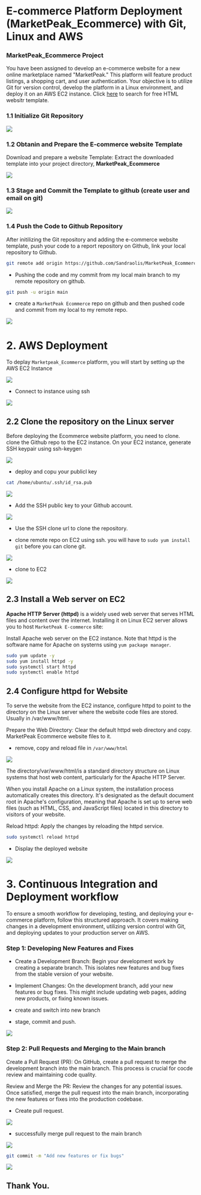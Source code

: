 # E-commerce Platform Deployment (MarketPeak_Ecommerce) with Git, Linux and AWS 

### MarketPeak_Ecommerce Project

You have been assigned to develop an e-commerce website for a new online marketplace named "MarketPeak." This platform will feature product listings, a shopping cart, and user authentication. Your objective is to utilize Git for version control, develop the platform in a Linux environment, and deploy it on an AWS EC2 instance. Click [here](https://www.tooplate.com/) to search for free HTML websitr template.

### 1.1 Initialize Git Repository

![](./Images/1.%20git%20init.png)

### 1.2 Obtanin and Prepare the E-commerce website Template

Download and prepare a website Template: Extract the downloaded template into your project directory, **MarketPeak_Ecommerce**

![](./Images/2.%20downloaded-template.png)

### 1.3 Stage and Commit the Template to github (create user and email on git)

![](./Images/3.%20git--global.png)

### 1.4 Push the Code to Github Repository

After initilizing the Git repository and adding the e-commerce website template, push your code to a report repository on Github, link your local repository to Github.

``` bash
git remote add origin https://github.com/Sandraolis/MarketPeak_Ecommerce.git
```
- Pushing the code and my commit from my local main branch to my remote repository on github.

``` bash
git push -u origin main
```

- create a `MarketPeak Ecommerce` repo on github and then pushed code and commit from my local to my remote repo.

![](./Images/5.%20code-pushed-togithub.png)

# 2. AWS Deployment

To deplay `Marketpeak_Ecommerce` platform, you will start by setting up the AWS EC2 Instance

![](./images/6.%20EC2-instance.png)


- Connect to instance using ssh

![](./images/7.%20ssh-into-local-terminal.png)


## 2.2 Clone the repository on the Linux server

Before deploying the Ecommerce website platform, you need to clone. clone the Github repo to the EC2 instance. On your EC2 instance, generate SSH keypair using ssh-keygen

![](./images/8.%20ssh-keygen.png)

- deploy and copu your publicl key

``` bash
cat /home/ubuntu/.ssh/id_rsa.pub
```
![](./images/9.%20display&cat-your-public-key.png)

- Add the SSH public key to your Github account.

![](./images/10.%20successfully-sshkey-togitbuh-added.png)

- Use the SSH clone url to clone the repository.

- clone remote repo on EC2 using ssh. you will have to `sudo yum install git` before you can clone git.

![](./images/11.%20sshclone-to-localrepo.png)


- clone to EC2

![](./images/12.%20git-clone-ssh.png)


## 2.3 Install a Web server on EC2

**Apache HTTP Server (httpd)** is a widely used web server that serves HTML files and content over the internet. Installing it on Linux EC2 server allows you to host `MarketPeak E-commerce` site:

Install Apache web server on the EC2 instance. Note that httpd is the software name for Apache on systerns using `yum package manager`.

``` bash
sudo yum update -y
sudo yum install httpd -y
sudo systemctl start httpd
sudo systemctl enable httpd
```

## 2.4 Configure httpd for Website

To serve the website from the EC2 instance, configure httpd to point to the directory on the Linux server where the website code files are stored. Usually in /var/www/html.

Prepare the Web Directory: Clear the default httpd web directory and copy.
MarketPeak Ecommerce website files to it.

- remove, copy and reload file in `/var/www/html`

![](./images/13.%20var-www-html.png)


The directory/var/www/html/is a standard directory structure on Linux systems that host web content, particularly for the Apache HTTP Server.

When you install Apache on a Linux system, the installation process automatically creates this directory. It's designated as the default document root in Apache's configuration, meaning that Apache is set up to serve web files (such as HTML, CSS, and JavaScript files) located in this directory to visitors of your website.

Reload httpd: Apply the changes by reloading the httpd service.

``` bash
sudo systemctl reload httpd
```

- Display the deployed website

![](./images/16.%20website2.png)


# 3. Continuous Integration and Deployment workflow

To ensure a smooth workflow for developing, testing, and deploying your e-commerce platform, follow this structured approach. It covers making changes in a development environment, utilizing version control with Git, and deploying updates to your production server on AWS.

### Step 1: Developing New Features and Fixes

- Create a Development Branch: Begin your development work by creating a separate branch. This isolates new features and bug fixes from the stable version of your website.

- Implement Changes: On the development branch, add your new features or bug fixes. This might include updating web pages, adding new products, or fixing known issues.

- create and switch into new branch
- stage, commit and push.

![](./images/14.%20change-branch.png)


### Step 2: Pull Requests and Merging to the Main branch

Create a Pull Request (PR): On GitHub, create a pull request to merge the development branch into the main branch. This process is crucial for cocde review and maintaining code quality.

Review and Merge the PR: Review the changes for any potential issues. Once satisfied, merge the pull request into the main branch, incorporating the new features or fixes into the production codebase.

- Create pull request.

![](./images/14.%20pull%20request.PNG)

- successfully merge pull request to the main branch

![](./images/15.%20merge%20request.PNG)

``` bash
git commit -m "Add new features or fix bugs"
```

![](./images/15.%20website-display.png)

## Thank You.

